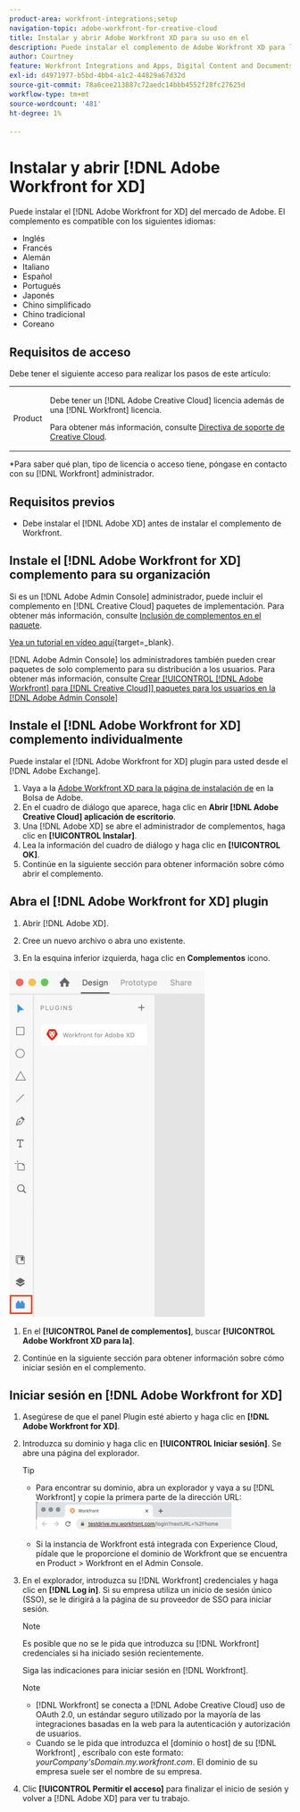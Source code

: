```yaml
---
product-area: workfront-integrations;setup
navigation-topic: adobe-workfront-for-creative-cloud
title: Instalar y abrir Adobe Workfront XD para su uso en el
description: Puede instalar el complemento de Adobe Workfront XD para la desde Adobe Marketplace.
author: Courtney
feature: Workfront Integrations and Apps, Digital Content and Documents
exl-id: d4971977-b5bd-4bb4-a1c2-44829a67d32d
source-git-commit: 78a6cee213887c72aedc14bbb4552f28fc27625d
workflow-type: tm+mt
source-wordcount: '481'
ht-degree: 1%

---
```


# Instalar y abrir [!DNL Adobe Workfront for XD]

Puede instalar el [!DNL Adobe Workfront for XD] del mercado de Adobe. El complemento es compatible con los siguientes idiomas:

* Inglés
* Francés
* Alemán
* Italiano
* Español
* Portugués
* Japonés
* Chino simplificado
* Chino tradicional
* Coreano

## Requisitos de acceso

Debe tener el siguiente acceso para realizar los pasos de este artículo:

<table style="table-layout:auto"> 
 <col> 
 </col> 
 <col> 
 </col> 
 <tbody> 
 <!-- <tr> 
   <td role="rowheader">[!DNL Adobe Workfront] plan*</td> 
   <td> <p>[!UICONTROL Pro] or higher</p> </td> 
  </tr> 
  <tr data-mc-conditions=""> 
   <td role="rowheader">[!DNL Adobe Workfront] license*</td> 
   <td> <p>[!UICONTROL Work] or [!UICONTROL Plan]</p> </td> 
  </tr> -->
  <tr> 
   <td role="rowheader">Product</td> 
   <td><p>Debe tener un [!DNL Adobe Creative Cloud] licencia además de una [!DNL Workfront] licencia.</p><p>Para obtener más información, consulte <a href="https://helpx.adobe.com/support/programs/cc-support-policy.html#cce" class="MCXref xref" xrefformat="{para}">Directiva de soporte de Creative Cloud</a>.</p></td> 
  </tr> 
 </tbody> 
</table>

&#42;Para saber qué plan, tipo de licencia o acceso tiene, póngase en contacto con su [!DNL Workfront] administrador.

## Requisitos previos

* Debe instalar el [!DNL Adobe XD] antes de instalar el complemento de Workfront.

## Instale el [!DNL Adobe Workfront for XD] complemento para su organización

Si es un [!DNL Adobe Admin Console] administrador, puede incluir el complemento en [!DNL Creative Cloud] paquetes de implementación. Para obtener más información, consulte [Inclusión de complementos en el paquete](https://helpx.adobe.com/in/enterprise/using/manage-extensions.html).

[Vea un tutorial en vídeo aquí](https://www.youtube.com/watch?v=zzvXNLIBzrc){target=_blank}.

[!DNL Adobe Admin Console] los administradores también pueden crear paquetes de solo complemento para su distribución a los usuarios. Para obtener más información, consulte [Crear [!UICONTROL [!DNL Adobe Workfront] para [!DNL Creative Cloud]] paquetes para los usuarios en la [!DNL Adobe Admin Console]](/help/quicksilver/administration-and-setup/configure-integrations/create-plugin-only-packages.md)

## Instale el [!DNL Adobe Workfront for XD] complemento individualmente

Puede instalar el [!DNL Adobe Workfront for XD] plugin para usted desde el [!DNL Adobe Exchange].

1. Vaya a la [Adobe Workfront XD para la página de instalación de](https://exchange.adobe.com/apps/cc/4c3566f9?pluginId=4c3566f9&amp;workflow=share) en la Bolsa de Adobe.
1. En el cuadro de diálogo que aparece, haga clic en **Abrir [!DNL Adobe Creative Cloud] aplicación de escritorio**.
1. Una [!DNL Adobe XD] se abre el administrador de complementos, haga clic en **[!UICONTROL Instalar]**.
1. Lea la información del cuadro de diálogo y haga clic en **[!UICONTROL OK]**.
1. Continúe en la siguiente sección para obtener información sobre cómo abrir el complemento.

## Abra el [!DNL Adobe Workfront for XD] plugin

1. Abrir [!DNL Adobe XD].

1. Cree un nuevo archivo o abra uno existente.

1. En la esquina inferior izquierda, haga clic en **Complementos** icono.

![](assets/xd-plugin-window-350x620.png)

1. En el **[!UICONTROL Panel de complementos]**, buscar **[!UICONTROL Adobe Workfront XD para la]**.

1. Continúe en la siguiente sección para obtener información sobre cómo iniciar sesión en el complemento.

## Iniciar sesión en [!DNL Adobe Workfront for XD]

1. Asegúrese de que el panel Plugin esté abierto y haga clic en **[!DNL Adobe Workfront for XD]**.
1. Introduzca su dominio y haga clic en **[!UICONTROL Iniciar sesión]**. Se abre una página del explorador.

   >[!TIP]
   >
   >* Para encontrar su dominio, abra un explorador y vaya a su [!DNL Workfront] y copie la primera parte de la dirección URL:\
   >![](assets/domain-350x50.png)
   >
   > * Si la instancia de Workfront está integrada con Experience Cloud, pídale que le proporcione el dominio de Workfront que se encuentra en Product > Workfront en el Admin Console.

1. En el explorador, introduzca su [!DNL Workfront] credenciales y haga clic en **[!DNL Log in]**. Si su empresa utiliza un inicio de sesión único (SSO), se le dirigirá a la página de su proveedor de SSO para iniciar sesión.

   >[!NOTE]
   >
   >Es posible que no se le pida que introduzca su [!DNL Workfront] credenciales si ha iniciado sesión recientemente.

   Siga las indicaciones para iniciar sesión en [!DNL Workfront].

   >[!NOTE]
   >
   >* [!DNL Workfront] se conecta a [!DNL Adobe Creative Cloud] uso de OAuth 2.0, un estándar seguro utilizado por la mayoría de las integraciones basadas en la web para la autenticación y autorización de usuarios.
   >* Cuando se le pida que introduzca el [dominio o host] de su [!DNL Workfront] , escríbalo con este formato: *yourCompany&#39;sDomain.my.workfront.com*. El dominio de su empresa suele ser el nombre de su empresa.

1. Clic **[!UICONTROL Permitir el acceso]** para finalizar el inicio de sesión y volver a [!DNL Adobe XD] para ver tu trabajo.

 

